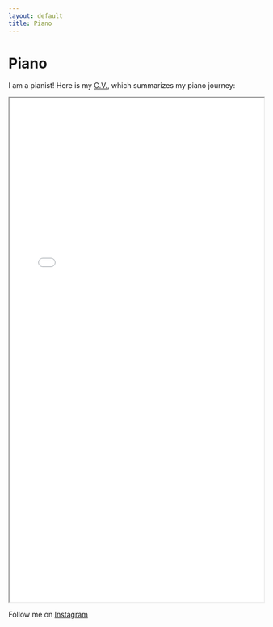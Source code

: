 ```yaml
---
layout: default
title: Piano
---
```


# Piano

I am a pianist!
Here is my [C.V.](https://www.somethingsomething.com), which summarizes my piano journey:

<iframe src="{{ '/assets/mydocs/Edie_CV_Latest-7.pdf' | relative_url }}" width="100%" height="1000px">
  This browser does not support PDFs. Please download the PDF to view it: <a href="{{ '/assets/mydocs/Edie_CV_Latest-7.pdf' | relative_url }}">Download PDF</a>.
</iframe>

Follow me on [Instagram](https://www.instagram.com/BLAH)